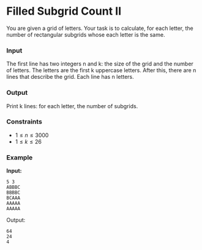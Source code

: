 # Filled Subgrid Count II

You are given a grid of letters. Your task is to calculate, for each letter, the number of rectangular subgrids whose
each letter is the same.

### Input

The first line has two integers n and k: the size of the grid and the number of letters. The letters are the first k
uppercase letters.
After this, there are n lines that describe the grid. Each line has n letters.

### Output

Print k lines: for each letter, the number of subgrids.

### Constraints

* $1 \le n \le 3000$
* $1 \le k \le 26$

### Example

**Input:**

```
5 3
ABBBC
BBBBC
BCAAA
AAAAA
AAAAA
```

Output:

```
64
24
4
```
